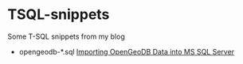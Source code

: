 # TSQL-snippets

Some T-SQL snippets from my blog

* opengeodb-*.sql [Importing OpenGeoDB Data into MS SQL Server](https://devio.wordpress.com/2012/08/15/importing-opengeodb-data-into-ms-sql-server/)
